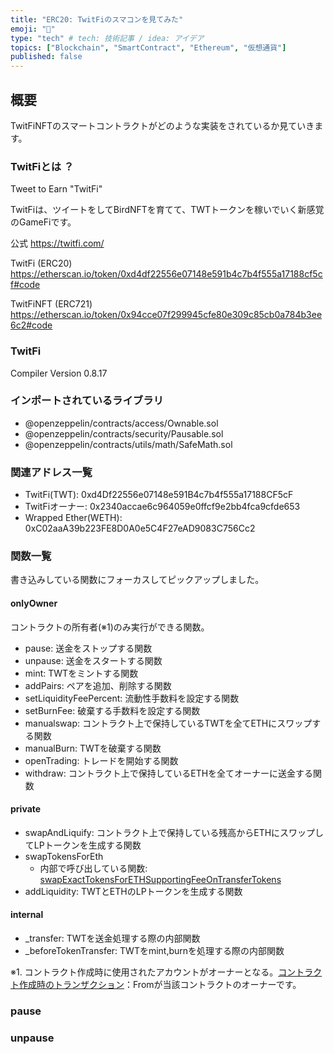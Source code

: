```yaml
---
title: "ERC20: TwitFiのスマコンを見てみた"
emoji: "💭"
type: "tech" # tech: 技術記事 / idea: アイデア
topics: ["Blockchain", "SmartContract", "Ethereum", "仮想通貨"]
published: false
---
```

## 概要

TwitFiNFTのスマートコントラクトがどのような実装をされているか見ていきます。

### TwitFiとは ？

Tweet to Earn "TwitFi"

TwitFiは、ツイートをしてBirdNFTを育てて、TWTトークンを稼いでいく新感覚のGameFiです。

公式 <https://twitfi.com/>

TwitFi (ERC20) <https://etherscan.io/token/0xd4df22556e07148e591b4c7b4f555a17188cf5cf#code>

TwitFiNFT (ERC721) <https://etherscan.io/token/0x94cce07f299945cfe80e309c85cb0a784b3ee6c2#code>

### TwitFi

Compiler Version 0.8.17

### インポートされているライブラリ

- @openzeppelin/contracts/access/Ownable.sol
- @openzeppelin/contracts/security/Pausable.sol
- @openzeppelin/contracts/utils/math/SafeMath.sol

### 関連アドレス一覧

- TwitFi(TWT): 0xd4Df22556e07148e591B4c7b4f555a17188CF5cF
- TwitFiオーナー: 0x2340accae6c964059e0ffcf9e2bb4fca9cfde653
- Wrapped Ether(WETH): 0xC02aaA39b223FE8D0A0e5C4F27eAD9083C756Cc2

### 関数一覧

書き込みしている関数にフォーカスしてピックアップしました。

#### onlyOwner

コントラクトの所有者(※1)のみ実行ができる関数。

- pause: 送金をストップする関数
- unpause: 送金をスタートする関数
- mint: TWTをミントする関数
- addPairs: ペアを追加、削除する関数
- setLiquidityFeePercent: 流動性手数料を設定する関数
- setBurnFee: 破棄する手数料を設定する関数
- manualswap: コントラクト上で保持しているTWTを全てETHにスワップする関数
- manualBurn: TWTを破棄する関数
- openTrading: トレードを開始する関数
- withdraw: コントラクト上で保持しているETHを全てオーナーに送金する関数

#### private

- swapAndLiquify: コントラクト上で保持している残高からETHにスワップしてLPトークンを生成する関数
- swapTokensForEth
  - 内部で呼び出している関数: [swapExactTokensForETHSupportingFeeOnTransferTokens](https://github.com/Uniswap/v2-periphery/blob/0335e8f7e1bd1e8d8329fd300aea2ef2f36dd19f/contracts/UniswapV2Router02.sol#L379)
- addLiquidity: TWTとETHのLPトークンを生成する関数

#### internal

- _transfer: TWTを送金処理する際の内部関数
- _beforeTokenTransfer: TWTをmint,burnを処理する際の内部関数

※1. コントラクト作成時に使用されたアカウントがオーナーとなる。[コントラクト作成時のトランザクション](https://etherscan.io/tx/0x506ffb8e80724507fd87f3de42e7e2939655748171e25b762297944659156905)：Fromが当該コントラクトのオーナーです。

### pause

### unpause
